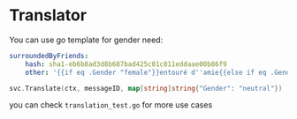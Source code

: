 # Translator

You can use go template for gender need:

```yaml
surroundedByFriends:
    hash: sha1-eb6b8ad3d8b687bad425c01c011eddaae00b86f9
    other: '{{if eq .Gender "female"}}entouré d''amie{{else if eq .Gender "male"}}entouré d''ami{{else}}entouré d''ami.e{{end}}'
```


```go
svc.Translate(ctx, messageID, map[string]string{"Gender": "neutral"})
```

you can check `translation_test.go` for more use cases
